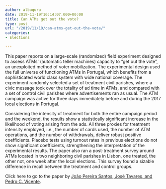 ```yaml
---
author: albuquru
date: 2019-11-19T16:14:07.000+00:00
title: Can ATMs get out the vote?
type: post
url: "/2019/11/19/can-atms-get-out-the-vote/"
categories:
- Elections

---
```

This paper reports on a large-scale (randomized) field experiment designed to assess ATMs' (automatic teller machines) capacity to “get out the vote”, an unexploited method of voter mobilization. The experimental design used the full universe of functioning ATMs in Portugal, which benefits from a sophisticated world class system with wide national coverage. The experiment randomly selected a set of treatment civil parishes, where a civic message took over the totality of ad time in ATMs, and compared with a set of control civil parishes where advertisements ran as usual. The ATM campaign was active for three days immediately before and during the 2017 local elections in Portugal.

Considering the intensity of treatment for both the entire campaign period and the weekend, the results show a statistically significant increase in the likelihood of voting arising from the ads. All three proxies for treatment intensity employed, i.e., the number of cards used, the number of ATM operations, and the number of withdrawals, deliver robust positive coefficients. Placebo tests using turnout rates in previous elections do not show significant coefficients, strengthening the interpretation of the experimental results. The paper also ran a post-treatment survey around ATMs located in two neighboring civil parishes in Lisbon, one treated, the other not, one week after the local elections. This survey found a sizable difference in recall between the treatment and control groups.

Click here to go to the paper by [João Pereira Santos, José Tavares, and Pedro C. Vicente](https://cepr.org/active/publications/discussion_papers/dp.php?dpno=13991).